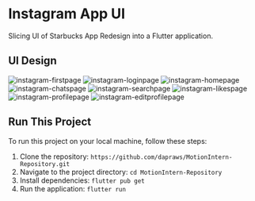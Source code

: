 # Instagram App UI

Slicing UI of Starbucks App Redesign into a Flutter application.

## UI Design
![instagram-firstpage](https://github.com/dapraws/MotionIntern-Repository/assets/122019775/6db55e77-c35d-48e0-8b4b-e0097bec74ab)
![instagram-loginpage](https://github.com/dapraws/MotionIntern-Repository/assets/122019775/de5760a1-984d-4186-acdc-3b56cf121e07)
![instagram-homepage](https://github.com/dapraws/MotionIntern-Repository/assets/122019775/68e25ccc-b657-453e-b6ef-7019f96648d8)
![instagram-chatspage](https://github.com/dapraws/MotionIntern-Repository/assets/122019775/e97448ee-242d-4f5b-948c-cdf1736e3254)
![instagram-searchpage](https://github.com/dapraws/MotionIntern-Repository/assets/122019775/69c587f4-bdf2-4d09-9767-1cb410fa8e69)
![instagram-likespage](https://github.com/dapraws/MotionIntern-Repository/assets/122019775/9dd075a9-95ad-43e2-bd97-09a3f480d142)
![instagram-profilepage](https://github.com/dapraws/MotionIntern-Repository/assets/122019775/17e9346c-d314-4842-919f-64796324ef79)
![instagram-editprofilepage](https://github.com/dapraws/MotionIntern-Repository/assets/122019775/6f7b7739-1581-4d0b-a657-f1f8997b52cf)


## Run This Project

To run this project on your local machine, follow these steps:

1. Clone the repository: `https://github.com/dapraws/MotionIntern-Repository.git`
2. Navigate to the project directory: `cd MotionIntern-Repository`
3. Install dependencies: `flutter pub get`
4. Run the application: `flutter run`

